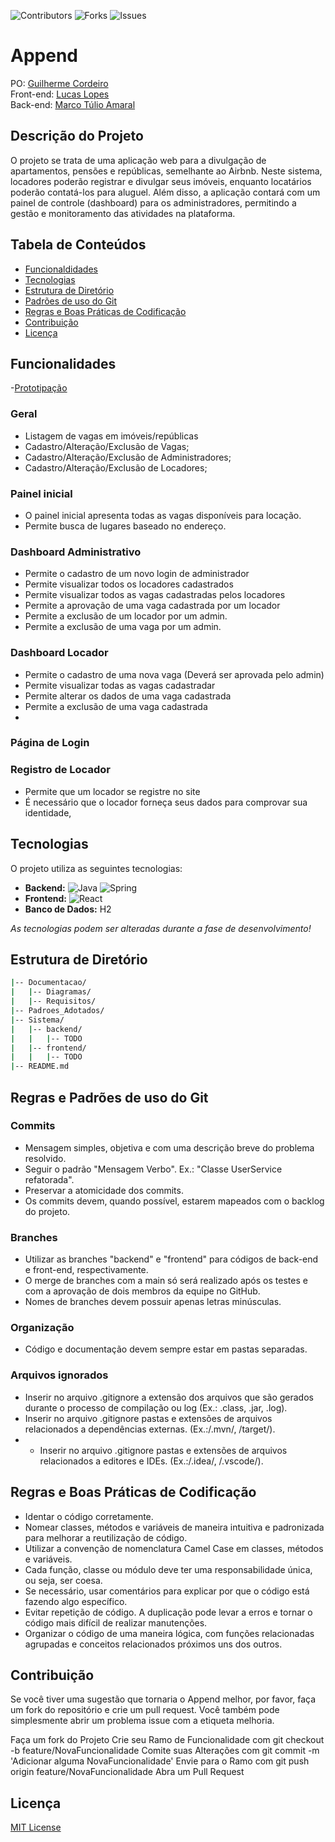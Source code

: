 
![Contributors](https://img.shields.io/github/contributors/Am4ral/Append?style=for-the-badge&labelColor=black&color=green)
![Forks](https://img.shields.io/github/forks/Am4ral/Append?style=for-the-badge&labelColor=black&color=green)
![Issues](https://img.shields.io/github/issues/Am4ral/Append?style=for-the-badge&labelColor=black&color=green)





# Append
  PO: [Guilherme Cordeiro](https://github.com/GuisCordeiro)</br>
  Front-end: [Lucas Lopes](https://github.com/lucaslopesxx)</br>
  Back-end: [Marco Túlio Amaral](https://github.com/Am4ral)


## Descrição do Projeto
O projeto se trata de uma aplicação web para a divulgação de apartamentos, pensões e repúblicas, semelhante ao Airbnb. Neste sistema, locadores poderão registrar e divulgar seus imóveis, enquanto locatários poderão contatá-los para aluguel. Além disso, a aplicação contará com um painel de controle (dashboard) para os administradores, permitindo a gestão e monitoramento das atividades na plataforma.

## Tabela de Conteúdos
- [Funcionaldidades](#Funcionalidades)
- [Tecnologias](#Tecnologias)
- [Estrutura de Diretório](#estrutura-diretorio)
- [Padrões de uso do Git](#git)
- [Regras e Boas Práticas de Codificação](#regras-codificacao)
- [Contribuição](#Contribuição)
- [Licença](#Licença)

## Funcionalidades
<a name="Funcionalidades"></a>

-[Prototipação](https://www.figma.com/file/kLX4mMwaRc1pCUjucsqpYW/App%C3%AAnd?type=design&node-id=0%3A1&mode=design&t=tYKmfjELc4TkLqLJ-1)

### Geral
- Listagem de vagas em imóveis/repúblicas
- Cadastro/Alteração/Exclusão de Vagas;
- Cadastro/Alteração/Exclusão de Administradores;
- Cadastro/Alteração/Exclusão de Locadores;

### Painel inicial
  - O painel inicial apresenta todas as vagas disponíveis para locação.
  - Permite busca de lugares baseado no endereço.

### Dashboard Administrativo 
  - Permite o cadastro de um novo login de administrador
  - Permite visualizar todos os locadores cadastrados
  - Permite visualizar todos as vagas cadastradas pelos locadores
  - Permite a aprovação de uma vaga cadastrada por um locador
  - Permite a exclusão de um locador por um admin.
  - Permite a exclusão de uma vaga por um admin.

### Dashboard Locador
  - Permite o cadastro de uma nova vaga (Deverá ser aprovada pelo admin)
  - Permite visualizar todas as vagas cadastradar
  - Permite alterar os dados de uma vaga cadastrada
  - Permite a exclusão de uma vaga cadastrada
  -  
### Página de Login
  ### Registro de Locador 
  - Permite que um locador se registre no site
  - É necessário que o locador forneça seus dados para comprovar sua identidade,


## Tecnologias
<a name="Tecnologias"></a>
O projeto utiliza as seguintes tecnologias:

- **Backend:** ![Java](https://img.shields.io/badge/java-%23ED8B00.svg?style=for-the-badge&logo=openjdk&logoColor=white) ![Spring](https://img.shields.io/badge/spring-%236DB33F.svg?style=for-the-badge&logo=spring&logoColor=white)
- **Frontend:** ![React](https://img.shields.io/badge/react-%2320232a.svg?style=for-the-badge&logo=react&logoColor=%2361DAFB)
- **Banco de Dados:** H2

_As tecnologias podem ser alteradas durante a fase de desenvolvimento!_

## Estrutura de Diretório
<a name="estrutura-diretorio"></a>

```sh
|-- Documentacao/
|   |-- Diagramas/
|   |-- Requisitos/
|-- Padroes_Adotados/
|-- Sistema/
|   |-- backend/
|   |   |-- TODO
|   |-- frontend/
|   |   |-- TODO
|-- README.md
```

## Regras e Padrões de uso do Git
<a name="git"></a>
### Commits

- Mensagem simples, objetiva e com uma descrição breve do problema resolvido.
- Seguir o padrão "Mensagem Verbo". Ex.: "Classe UserService refatorada".
- Preservar a atomicidade dos commits.
- Os commits devem, quando possível, estarem mapeados com o backlog do projeto.

### Branches

- Utilizar as branches "backend" e "frontend" para códigos de back-end e front-end, respectivamente.
- O merge de branches com a main só será realizado após os testes e com a aprovação de dois membros da equipe no GitHub.
- Nomes de branches devem possuir apenas letras minúsculas.

### Organização
- Código e documentação devem sempre estar em pastas separadas.

### Arquivos ignorados
- Inserir no arquivo .gitignore a extensão dos arquivos que são gerados durante o processo de compilação ou log (Ex.: .class, .jar, .log).
- Inserir no arquivo .gitignore pastas e extensões de arquivos relacionados a dependências externas. (Ex.:/.mvn/, /target/).
- - Inserir no arquivo .gitignore pastas e extensões de arquivos relacionados a editores e IDEs. (Ex.:/.idea/, /.vscode/).

## Regras e Boas Práticas de Codificação

<a name="regras-codificacao"></a>

- Identar o código corretamente.
- Nomear classes, métodos e variáveis de maneira intuitiva e padronizada para melhorar a reutilização de código.
- Utilizar a convenção de nomenclatura Camel Case em classes, métodos e variáveis.
- Cada função, classe ou módulo deve ter uma responsabilidade única, ou seja, ser coesa.
- Se necessário, usar comentários para explicar por que o código está fazendo algo específico.
- Evitar repetição de código. A duplicação pode levar a erros e tornar o código mais difícil de realizar manutenções.
- Organizar o código de uma maneira lógica, com funções relacionadas agrupadas e conceitos relacionados próximos uns dos outros.


## Contribuição
<a name="Contribuição"></a>
Se você tiver uma sugestão que tornaria o Append melhor, por favor, faça um fork do repositório e crie um pull request. Você também pode simplesmente abrir um problema issue com a etiqueta melhoria.

Faça um fork do Projeto
Crie seu Ramo de Funcionalidade com git checkout -b feature/NovaFuncionalidade
Comite suas Alterações com git commit -m 'Adicionar alguma NovaFuncionalidade'
Envie para o Ramo com git push origin feature/NovaFuncionalidade
Abra um Pull Request 

## Licença
<a name="Licença"></a>
[MIT License](LICENSE)


